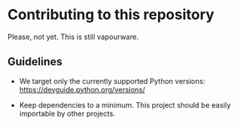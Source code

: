 # Contributing to this repository

Please, not yet. This is still vapourware.

## Guidelines

- We target only the currently supported Python versions: <https://devguide.python.org/versions/>

- Keep dependencies to a minimum. This project should be easily importable by other projects.
